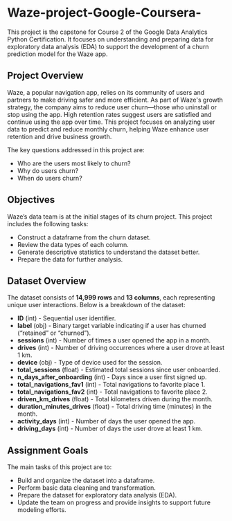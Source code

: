 # Waze-project-Google-Coursera-


This project is the capstone for Course 2 of the Google Data Analytics Python Certification. It focuses on understanding and preparing data for exploratory data analysis (EDA) to support the development of a churn prediction model for the Waze app.


## **Project Overview**
Waze, a popular navigation app, relies on its community of users and partners to make driving safer and more efficient. As part of Waze's growth strategy, the company aims to reduce user churn—those who uninstall or stop using the app. High retention rates suggest users are satisfied and continue using the app over time. This project focuses on analyzing user data to predict and reduce monthly churn, helping Waze enhance user retention and drive business growth.

The key questions addressed in this project are:
- Who are the users most likely to churn?
- Why do users churn?
- When do users churn?
  

## **Objectives**
Waze’s data team is at the initial stages of its churn project. This project includes the following tasks:
- Construct a dataframe from the churn dataset.
- Review the data types of each column.
- Generate descriptive statistics to understand the dataset better.
- Prepare the data for further analysis.
  

## **Dataset Overview**
The dataset consists of **14,999 rows** and **13 columns**, each representing unique user interactions. Below is a breakdown of the dataset:

- **ID** (int) - Sequential user identifier.
- **label** (obj) - Binary target variable indicating if a user has churned (“retained” or “churned”).
- **sessions** (int) - Number of times a user opened the app in a month.
- **drives** (int) - Number of driving occurrences where a user drove at least 1 km.
- **device** (obj) - Type of device used for the session.
- **total_sessions** (float) - Estimated total sessions since user onboarded.
- **n_days_after_onboarding** (int) - Days since a user first signed up.
- **total_navigations_fav1** (int) - Total navigations to favorite place 1.
- **total_navigations_fav2** (int) - Total navigations to favorite place 2.
- **driven_km_drives** (float) - Total kilometers driven during the month.
- **duration_minutes_drives** (float) - Total driving time (minutes) in the month.
- **activity_days** (int) - Number of days the user opened the app.
- **driving_days** (int) - Number of days the user drove at least 1 km.


## **Assignment Goals**
The main tasks of this project are to:
- Build and organize the dataset into a dataframe.
- Perform basic data cleaning and transformation.
- Prepare the dataset for exploratory data analysis (EDA).
- Update the team on progress and provide insights to support future modeling efforts.




